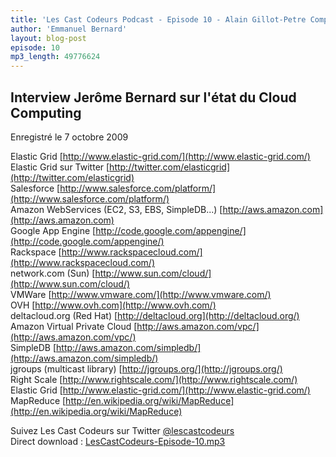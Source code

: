 ```yaml
---
title: 'Les Cast Codeurs Podcast - Episode 10 - Alain Gillot-Petre Computing'
author: 'Emmanuel Bernard'
layout: blog-post
episode: 10
mp3_length: 49776624
---
```

## Interview Jerôme Bernard sur l'état du Cloud Computing
Enregistré le 7 octobre 2009

Elastic Grid [http://www.elastic-grid.com/](http://www.elastic-grid.com/)  
Elastic Grid sur Twitter [http://twitter.com/elasticgrid](http://twitter.com/elasticgrid)  
Salesforce [http://www.salesforce.com/platform/](http://www.salesforce.com/platform/)  
Amazon WebServices (EC2, S3, EBS, SimpleDB...) [http://aws.amazon.com](http://aws.amazon.com)  
Google App Engine [http://code.google.com/appengine/](http://code.google.com/appengine/)  
Rackspace [http://www.rackspacecloud.com/](http://www.rackspacecloud.com/)  
network.com (Sun) [http://www.sun.com/cloud/](http://www.sun.com/cloud/)  
VMWare [http://www.vmware.com/](http://www.vmware.com/)  
OVH [http://www.ovh.com](http://www.ovh.com/)  
deltacloud.org (Red Hat) [http://deltacloud.org](http://deltacloud.org/)  
Amazon Virtual Private Cloud [http://aws.amazon.com/vpc/](http://aws.amazon.com/vpc/)  
SimpleDB [http://aws.amazon.com/simpledb/](http://aws.amazon.com/simpledb/)  
jgroups (multicast library) [http://jgroups.org/](http://jgroups.org/)  
Right Scale [http://www.rightscale.com/](http://www.rightscale.com/)  
Elastic Grid [http://www.elastic-grid.com/](http://www.elastic-grid.com/)  
MapReduce [http://en.wikipedia.org/wiki/MapReduce](http://en.wikipedia.org/wiki/MapReduce)  

Suivez Les Cast Codeurs sur Twitter [@lescastcodeurs](http://twitter.com/lescastcodeurs)  
Direct download : [LesCastCodeurs-Episode-10.mp3](http://media.libsyn.com/media/lescastcodeurs/LesCastCodeurs-Episode-10.mp3)
